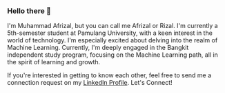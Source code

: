 ### Hello there 👋

<!--
**muhammad-afrizal/muhammad-afrizal** is a ✨ _special_ ✨ repository because its `README.md` (this file) appears on your GitHub profile.

Here are some ideas to get you started:

- 🔭 I’m currently working on ...
- 🌱 I’m currently learning ...
- 👯 I’m looking to collaborate on ...
- 🤔 I’m looking for help with ...
- 💬 Ask me about ...
- 📫 How to reach me: ...
- 😄 Pronouns: ...
- ⚡ Fun fact: ...
-->
I'm Muhammad Afrizal, but you can call me Afrizal or Rizal. 
I'm currently a 5th-semester student at Pamulang University, with a keen interest in the world of technology. 
I'm especially excited about delving into the realm of Machine Learning. Currently, I'm deeply engaged in the Bangkit independent study program, focusing on the Machine Learning path, all in the spirit of learning and growth. 

If you're interested in getting to know each other, feel free to send me a connection request on my [LinkedIn Profile](https://www.linkedin.com/in/muhammad-afrizal-3a6b51221/). Let's Connect!
